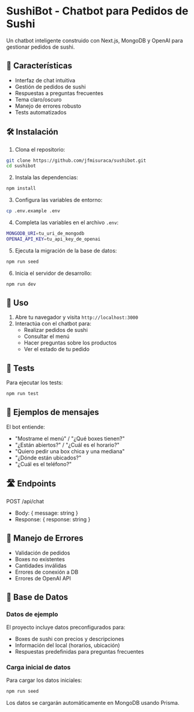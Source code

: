 # SushiBot - Chatbot para Pedidos de Sushi

Un chatbot inteligente construido con Next.js, MongoDB y OpenAI para gestionar pedidos de sushi.

## 🚀 Características

- Interfaz de chat intuitiva
- Gestión de pedidos de sushi
- Respuestas a preguntas frecuentes
- Tema claro/oscuro
- Manejo de errores robusto
- Tests automatizados

## 🛠️ Instalación

1. Clona el repositorio:
```bash
git clone https://github.com/jfmisuraca/sushibot.git
cd sushibot
```

2. Instala las dependencias:
```bash
npm install
```

3. Configura las variables de entorno:
```bash
cp .env.example .env
```

4. Completa las variables en el archivo `.env`:
```bash
MONGODB_URI=tu_uri_de_mongodb
OPENAI_API_KEY=tu_api_key_de_openai
```

5. Ejecuta la migración de la base de datos:
```bash
npm run seed
```

6. Inicia el servidor de desarrollo:
```bash
npm run dev
```


## 📝 Uso

1. Abre tu navegador y visita `http://localhost:3000`
2. Interactúa con el chatbot para:
   - Realizar pedidos de sushi
   - Consultar el menú
   - Hacer preguntas sobre los productos
   - Ver el estado de tu pedido

## 🧪 Tests

Para ejecutar los tests:
```bash
npm run test
```

## 🤖 Ejemplos de mensajes

El bot entiende:
- "Mostrame el menú" / "¿Qué boxes tienen?"
- "¿Están abiertos?" / "¿Cuál es el horario?"
- "Quiero pedir una box chica y una mediana"
- "¿Dónde están ubicados?"
- "¿Cuál es el teléfono?"

## 🛣️ Endpoints

POST /api/chat
- Body: { message: string }
- Response: { response: string }

## 🚨 Manejo de Errores

- Validación de pedidos
- Boxes no existentes
- Cantidades inválidas
- Errores de conexión a DB
- Errores de OpenAI API

## 💾 Base de Datos

### Datos de ejemplo
El proyecto incluye datos preconfigurados para:
- Boxes de sushi con precios y descripciones
- Información del local (horarios, ubicación)
- Respuestas predefinidas para preguntas frecuentes

### Carga inicial de datos
Para cargar los datos iniciales:

```bash
npm run seed
```

Los datos se cargarán automáticamente en MongoDB usando Prisma.
